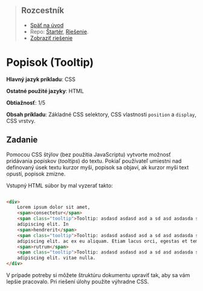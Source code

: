 <div class="hidden">

> ## Rozcestník
> - [Späť na úvod](../../README.md)
> - Repo: [Štartér](/../../tree/main/css/tooltip-css), [Riešenie](/../../tree/solution/css/tooltip-css).
> - [Zobraziť riešenie](riesenie.md)
</div>

# Popisok (Tooltip)
<div class="info"> 

**Hlavný jazyk príkladu**: CSS

**Ostatné použité jazyky**: HTML

**Obtiažnosť**: 1/5

**Obsah príkladu**: Základné CSS selektory, CSS vlastnosti `position` a `display`, CSS vrstvy.
</div>

## Zadanie

Pomocou CSS štýlov (bez použitia JavaScriptu) vytvorte možnosť pridávania popiskov (*tooltips*) do textu. Pokiaľ používateľ umiestni nad definovaný úsek textu kurzor myši, popisok sa objaví, ak kurzor myši text opustí, popisok zmizne.

Vstupný HTML súbor by mal vyzerať takto:

```html

<div>
    Lorem ipsum dolor sit amet,
    <span>consectetur</span>
    <span class="tooltip">Tooltip: asdasd asdasd asd a sd asd asdasda sda</span>
    adipiscing elit. In
    <span>hendrerit</span>
    <span class="tooltip">Tooltip: asdasd asdasd asd a sd asd asdasda sda</span>
    adipiscing elit. ac ex eu aliquam. Etiam lacus orci, egestas et tempor at,
    <span>rutrum</span>
    <span class="tooltip">Tooltip: asdasd asdasd asd a sd asd asdasda sda</span>
    adipiscing elit. vitae nulla.
</div>
```

V prípade potreby si môžete štruktúru dokumentu upraviť tak, aby sa vám lepšie pracovalo. Pri riešení úlohy použite výhradne CSS.
